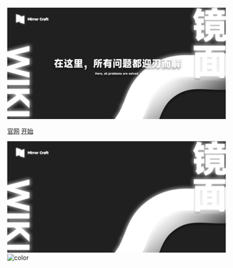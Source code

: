 ![logo](images/logo.png)

[官网](https://www.mirrorcraft.cloud)
[开始](#简介-introduction)

![](images/bg1.jpg)
![color](#000000)